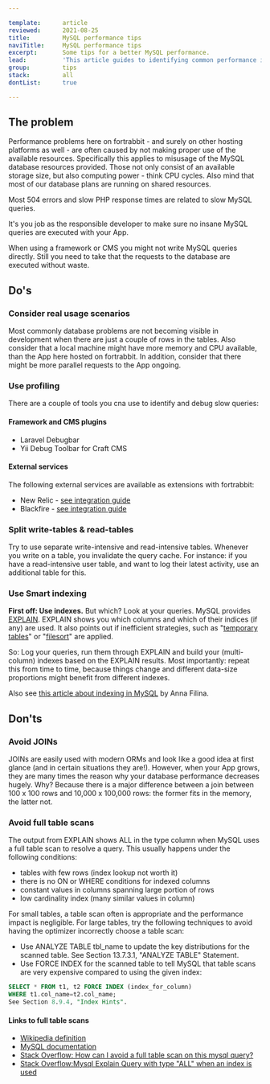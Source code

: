 ```yaml
---

template:      article
reviewed:      2021-08-25
title:         MySQL performance tips
naviTitle:     MySQL performance tips
excerpt:       Some tips for a better MySQL performance.
lead:          'This article guides to identifying common performance issues with your MySQL database on fortrabbit.'
group:         tips
stack:         all
dontList:      true

---
```


## The problem

Performance problems here on fortrabbit - and surely on other hosting platforms as well - are often caused by not making proper use of the available resources. Specifically this applies to misusage of the MySQL database resources provided. Those not only consist of an available storage size, but also computing power - think CPU cycles. Also mind that most of our database plans are running on shared resources.

Most 504 errors and slow PHP response times are related to slow MySQL queries.

It's you job as the responsible developer to make sure no insane MySQL queries are executed with your App.

When using a framework or CMS you might not write MySQL queries directly. Still you need to take that the requests to the database are executed without waste.

## Do's

### Consider real usage scenarios

Most commonly database problems are not becoming visible in development when there are just a couple of rows in the tables. Also consider that a local machine might have more memory and CPU available, than the App here hosted on fortrabbit. In addition, consider that there might be more parallel requests to the App ongoing.

### Use profiling

There are a couple of tools you cna use to identify and debug slow queries:

#### Framework and CMS plugins

* Laravel Debugbar
* Yii Debug Toolbar for Craft CMS

#### External services

The following external services are available as extensions with fortrabbit:

* New Relic - [see integration guide](/new-relic)
* Blackfire - [see integration guide](/blackfire)

### Split write-tables & read-tables

Try to use separate write-intensive and read-intensive tables. Whenever you write on a table, you invalidate the query cache. For instance: if you have a read-intensive user table, and want to log their latest activity, use an additional table for this.

### Use Smart indexing

**First off: Use indexes.** But which? Look at your queries. MySQL provides [EXPLAIN](https://dev.mysql.com/doc/refman/8.0/en/explain.html). EXPLAIN shows you which columns and which of their indices (if any) are used. It also points out if inefficient strategies, such as "[temporary tables](https://dev.mysql.com/doc/refman/5.7/en/internal-temporary-tables.html)" or "[filesort](https://www.percona.com/blog/2009/03/05/what-does-using-filesort-mean-in-mysql/)" are applied. 

So: Log your queries, run them through EXPLAIN and build your (multi-column) indexes based on the EXPLAIN results. Most importantly: repeat this from time to time, because things change and different data-size proportions might benefit from different indexes.

Also see [this article about indexing in MySQL](https://opensource.com/article/17/5/speed-your-mysql-queries-300-times) by Anna Filina.

## Don'ts

### Avoid JOINs

JOINs are easily used with modern ORMs and look like a good idea at first glance (and in certain situations they are!). However, when your App grows, they are many times the reason why your database performance decreases hugely. Why? Because there is a major difference between a join between 100 x 100 rows and 10,000 x 100,000 rows: the former fits in the memory, the latter not.

### Avoid full table scans

The output from EXPLAIN shows ALL in the type column when MySQL uses a full table scan to resolve a query. This usually happens under the following conditions:

- tables with few rows (index lookup not worth it)
- there is no ON or WHERE conditions for indexed columns
- constant values in columns spanning large portion of rows
- low cardinality index (many similar values in column)

For small tables, a table scan often is appropriate and the performance impact is negligible. For large tables, try the following techniques to avoid having the optimizer incorrectly choose a table scan:

- Use ANALYZE TABLE tbl_name to update the key distributions for the scanned table. See Section 13.7.3.1, "ANALYZE TABLE" Statement.
- Use FORCE INDEX for the scanned table to tell MySQL that table scans are very expensive compared to using the given index:

```sql
SELECT * FROM t1, t2 FORCE INDEX (index_for_column)
WHERE t1.col_name=t2.col_name;
See Section 8.9.4, "Index Hints".
```

#### Links to full table scans

- [Wikipedia definition](https://en.wikipedia.org/wiki/Full_table_scan)
- [MySQL documentation](https://dev.mysql.com/doc/refman/8.0/en/table-scan-avoidance.html)
- [Stack Overflow: How can I avoid a full table scan on this mysql query?](https://stackoverflow.com/questions/14106770/how-can-i-avoid-a-full-table-scan-on-this-mysql-query/14106862)
- [Stack Overflow:Mysql Explain Query with type "ALL" when an index is used](https://stackoverflow.com/questions/20700698/mysql-explain-query-with-type-all-when-an-index-is-used)